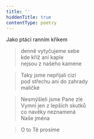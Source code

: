 ```yaml
---
title: ''
hiddenTitle: true
contentType: poetry
---
```


>   

  

>   

  

Jako ptáci ranním křikem

> denně vytyčujeme sebe  
> kde kříž ani kaple  
> nejsou z našeho kamene

  

> Taky jsme nepřijali cizí  
> pod střechu ani do zahrady  
> maličké

  

> Nesmýšleli jsme Pane zle  
> Vymni jen z lepších skutků  
> co navěky neznamená  
> Naše jména

  

> O to Tě prosíme
